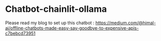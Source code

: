# Chatbot-chainlit-ollama
Please read my blog to set up this chatbot : https://medium.com/@himal-ai/offline-chatbots-made-easy-say-goodbye-to-expensive-apis-c7bebcd73951
